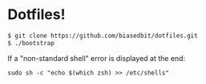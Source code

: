 Dotfiles!
=========

```sh
$ git clone https://github.com/biasedbit/dotfiles.git
$ ./bootstrap
```

If a "non-standard shell" error is displayed at the end:
```
sudo sh -c "echo $(which zsh) >> /etc/shells"
```
